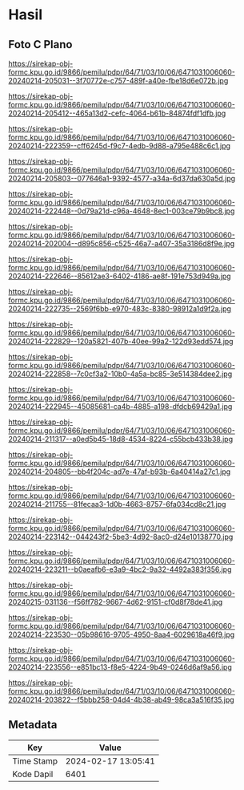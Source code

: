 # Hasil

## Foto C Plano

https://sirekap-obj-formc.kpu.go.id/9866/pemilu/pdpr/64/71/03/10/06/6471031006060-20240214-205031--3f70772e-c757-489f-a40e-fbe18d6e072b.jpg

https://sirekap-obj-formc.kpu.go.id/9866/pemilu/pdpr/64/71/03/10/06/6471031006060-20240214-205412--465a13d2-cefc-4064-b61b-84874fdf1dfb.jpg

https://sirekap-obj-formc.kpu.go.id/9866/pemilu/pdpr/64/71/03/10/06/6471031006060-20240214-222359--cff6245d-f9c7-4edb-9d88-a795e488c6c1.jpg

https://sirekap-obj-formc.kpu.go.id/9866/pemilu/pdpr/64/71/03/10/06/6471031006060-20240214-205803--077646a1-9392-4577-a34a-6d37da630a5d.jpg

https://sirekap-obj-formc.kpu.go.id/9866/pemilu/pdpr/64/71/03/10/06/6471031006060-20240214-222448--0d79a21d-c96a-4648-8ec1-003ce79b9bc8.jpg

https://sirekap-obj-formc.kpu.go.id/9866/pemilu/pdpr/64/71/03/10/06/6471031006060-20240214-202004--d895c856-c525-46a7-a407-35a3186d8f9e.jpg

https://sirekap-obj-formc.kpu.go.id/9866/pemilu/pdpr/64/71/03/10/06/6471031006060-20240214-222646--85612ae3-6402-4186-ae8f-191e753d949a.jpg

https://sirekap-obj-formc.kpu.go.id/9866/pemilu/pdpr/64/71/03/10/06/6471031006060-20240214-222735--2569f6bb-e970-483c-8380-98912a1d9f2a.jpg

https://sirekap-obj-formc.kpu.go.id/9866/pemilu/pdpr/64/71/03/10/06/6471031006060-20240214-222829--120a5821-407b-40ee-99a2-122d93edd574.jpg

https://sirekap-obj-formc.kpu.go.id/9866/pemilu/pdpr/64/71/03/10/06/6471031006060-20240214-222858--7c0cf3a2-10b0-4a5a-bc85-3e514384dee2.jpg

https://sirekap-obj-formc.kpu.go.id/9866/pemilu/pdpr/64/71/03/10/06/6471031006060-20240214-222945--45085681-ca4b-4885-a198-dfdcb69429a1.jpg

https://sirekap-obj-formc.kpu.go.id/9866/pemilu/pdpr/64/71/03/10/06/6471031006060-20240214-211317--a0ed5b45-18d8-4534-8224-c55bcb433b38.jpg

https://sirekap-obj-formc.kpu.go.id/9866/pemilu/pdpr/64/71/03/10/06/6471031006060-20240214-204805--bb4f204c-ad7e-47af-b93b-6a40414a27c1.jpg

https://sirekap-obj-formc.kpu.go.id/9866/pemilu/pdpr/64/71/03/10/06/6471031006060-20240214-211755--81fecaa3-1d0b-4663-8757-6fa034cd8c21.jpg

https://sirekap-obj-formc.kpu.go.id/9866/pemilu/pdpr/64/71/03/10/06/6471031006060-20240214-223142--044243f2-5be3-4d92-8ac0-d24e10138770.jpg

https://sirekap-obj-formc.kpu.go.id/9866/pemilu/pdpr/64/71/03/10/06/6471031006060-20240214-223211--b0aeafb6-e3a9-4bc2-9a32-4492a383f356.jpg

https://sirekap-obj-formc.kpu.go.id/9866/pemilu/pdpr/64/71/03/10/06/6471031006060-20240215-031136--f56ff782-9667-4d62-9151-cf0d8f78de41.jpg

https://sirekap-obj-formc.kpu.go.id/9866/pemilu/pdpr/64/71/03/10/06/6471031006060-20240214-223530--05b98616-9705-4950-8aa4-6029618a46f9.jpg

https://sirekap-obj-formc.kpu.go.id/9866/pemilu/pdpr/64/71/03/10/06/6471031006060-20240214-223556--e851bc13-f8e5-4224-9b49-0246d6af9a56.jpg

https://sirekap-obj-formc.kpu.go.id/9866/pemilu/pdpr/64/71/03/10/06/6471031006060-20240214-203822--f5bbb258-04d4-4b38-ab49-98ca3a516f35.jpg


## Metadata

| Key        | Value               |
| ---------- | ------------------- |
| Time Stamp | 2024-02-17 13:05:41 |
| Kode Dapil | 6401                |



